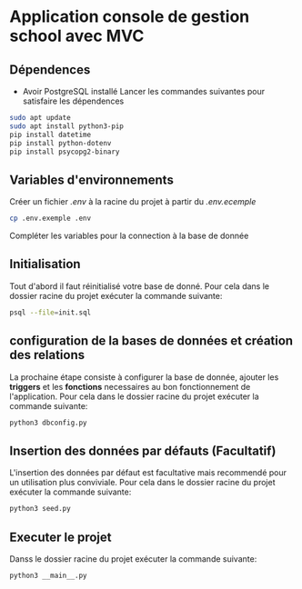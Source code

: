 # Application console de gestion school avec MVC

## Dépendences

- Avoir PostgreSQL installé
  Lancer les commandes suivantes pour satisfaire les dépendences

```bash
sudo apt update
sudo apt install python3-pip
pip install datetime
pip install python-dotenv
pip install psycopg2-binary
```

## Variables d'environnements

Créer un fichier _.env_ à la racine du projet à partir du _.env.ecemple_

```bash
cp .env.exemple .env
```

Compléter les variables pour la connection à la base de donnée

## Initialisation

Tout d'abord il faut réinitialisé votre base de donné.
Pour cela dans le dossier racine du projet exécuter la commande suivante:

```bash
psql --file=init.sql
```

## configuration de la bases de données et création des relations

La prochaine étape consiste à configurer la base de donnée, ajouter les **triggers** et les **fonctions** necessaires au bon fonctionnement de l'application.
Pour cela dans le dossier racine du projet exécuter la commande suivante:

```bash
python3 dbconfig.py
```

## Insertion des données par défauts (Facultatif)

L'insertion des données par défaut est facultative mais recommendé pour un utilisation plus conviviale.
Pour cela dans le dossier racine du projet exécuter la commande suivante:

```bash
python3 seed.py
```

## Executer le projet

Danss le dossier racine du projet exécuter la commande suivante:

```bash
python3 __main__.py
```


